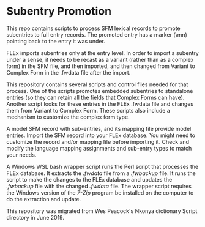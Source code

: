 # Subentry Promotion
This repo contains scripts to process SFM lexical records to promote subentries to full entry records. The promoted entry has a marker (\mn) pointing back to the entry it was under.

FLEx imports subentries only at the entry level.  In order to import a subentry under a sense, it needs to be recast as a variant (rather than as a complex form) in the SFM file, and then imported, and then changed from Variant to Complex Form in the .fwdata file after the import.

This repository contains several scripts and control files needed for that process.  One of the scripts promotes embedded subentries to standalone entries (so they can retain all the fields that Complex Forms can have). Another script looks for these entries in the FLEx .fwdata file and changes them from Variant to Complex Form.  These scripts also include a mechanism to customize the complex form type.

A model SFM record with sub-entries, and its mapping file provide model entries. Import the SFM record into your FLEx database. You might need to customize the record and/or mapping file before importing it. Check and modify the language mapping assignments and sub-entry types to match your needs.

A Windows WSL bash wrapper script runs the Perl script that processes the FLEx database. It extracts the *.fwdata* file from a *.fwbackup* file. It runs the script to make the changes to the FLEx database and updates the *.fwbackup* file with the changed *.fwdata* file. The wrapper script requires the Windows version of the *7-Zip* program be installed on the computer to do the extraction and update.

This repository was migrated from Wes Peacock's Nkonya dictionary Script directory in June 2019.
